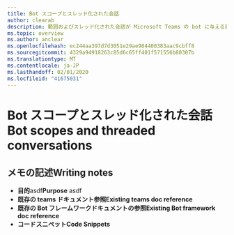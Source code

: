 ```yaml
---
title: Bot スコープとスレッド化された会話
author: clearab
description: 範囲およびスレッド化された会話が Microsoft Teams の bot に与える影響について理解します。
ms.topic: overview
ms.author: anclear
ms.openlocfilehash: ec244aa397d7d3051e29ae984400383aac9cbff8
ms.sourcegitcommit: 4329a94918263c85d6c65ff401f571556b80307b
ms.translationtype: MT
ms.contentlocale: ja-JP
ms.lasthandoff: 02/01/2020
ms.locfileid: "41675031"
---
```

# <a name="bot-scopes-and-threaded-conversations"></a><span data-ttu-id="b99ae-103">Bot スコープとスレッド化された会話</span><span class="sxs-lookup"><span data-stu-id="b99ae-103">Bot scopes and threaded conversations</span></span>

## <a name="writing-notes"></a><span data-ttu-id="b99ae-104">メモの記述</span><span class="sxs-lookup"><span data-stu-id="b99ae-104">Writing notes</span></span>

 * <span data-ttu-id="b99ae-105">**目的**asdf</span><span class="sxs-lookup"><span data-stu-id="b99ae-105">**Purpose** asdf</span></span>
 * <span data-ttu-id="b99ae-106">**既存の teams ドキュメント参照**[]()</span><span class="sxs-lookup"><span data-stu-id="b99ae-106">**Existing teams doc reference** []()</span></span>
 * <span data-ttu-id="b99ae-107">**既存の Bot フレームワークドキュメントの参照**[]()</span><span class="sxs-lookup"><span data-stu-id="b99ae-107">**Existing Bot framework doc reference** []()</span></span>
 * <span data-ttu-id="b99ae-108">**コードスニペット**[]()</span><span class="sxs-lookup"><span data-stu-id="b99ae-108">**Code Snippets** []()</span></span>